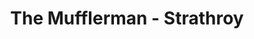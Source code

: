 ---
title: "The Mufflerman - Strathroy"
url: /strathroy/the-mufflerman-strathroy/
shop: car repair
---